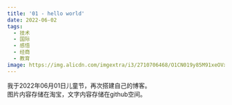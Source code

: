 ```yaml
---
title: '01 - hello world'
date: 2022-06-02
tags:
  - 技术
  - 国际
  - 感悟
  - 经商
  - 教育
image: https://img.alicdn.com/imgextra/i3/2710706468/O1CN019y85M91xeOVxie1FG_!!2710706468.jpg
---
```

我于2022年06月01日儿童节，再次搭建自己的博客。<br>
图片内容存储在淘宝，文字内容存储在github空间。<br>
